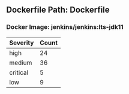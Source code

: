 ## Dockerfile Path: Dockerfile

### Docker Image: jenkins/jenkins:lts-jdk11
| Severity | Count |
|----------|-------|
| high | 24 |
| medium | 36 |
| critical | 5 |
| low | 9 |
